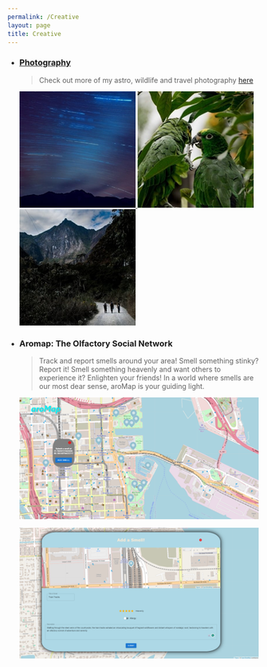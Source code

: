 ```yaml
---
permalink: /Creative
layout: page
title: Creative
---
```


* ### [Photography](https://bshapirophoto.com)
    >Check out more of my astro, wildlife and travel photography [here](https://bshapirophoto.com) 

    <a href="https://bshapirophoto.com/astro" target="_blank">
    <img src="/Images/Astro.jpg" width="233" height="233" alt="Benjamin Shapiro's Astrophotography" />
    </a>
    <a href="https://bshapirophoto.com/wildlife" target="_blank">
    <img src="/Images/Wildlife.jpg" width="233" height="233" alt="Benjamin Shapiro's Wildlife Photography" />
    </a>
    <a href="https://bshapirophoto.com/travel" target="_blank">
    <img src="/Images/Travel.jpg" width="233" height="233" alt="Benjamin Shapiro's Travel Photography" />
    </a>

* ### Aromap: The Olfactory Social Network
  >Track and report smells around your area! Smell something stinky? Report it! Smell something heavenly and want others to experience it? Enlighten your friends! In a world where smells are our most dear sense, aroMap is your guiding light.

  ![Aromap Screenshot 1](/Images/Aromap1.png)

  ![Aromap Screenshot 2 (adding a smell)](/Images/Aromap2.png)